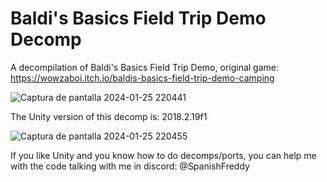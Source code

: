 # Baldi's Basics Field Trip Demo Decomp
A decompilation of Baldi's Basics Field Trip Demo, original game: https://wowzaboi.itch.io/baldis-basics-field-trip-demo-camping

![Captura de pantalla 2024-01-25 220441](https://github.com/SpanishFreddy/Baldi-Basics-Field-Trip-Demo-Decomp/assets/121837347/443d9cd8-f4ee-4162-9532-e0688cd35dbd)

The Unity version of this decomp is: 2018.2.19f1

![Captura de pantalla 2024-01-25 220455](https://github.com/SpanishFreddy/Baldi-Basics-Field-Trip-Demo-Decomp/assets/121837347/9232a55e-4021-4cb8-bf38-1938f9158a5c)

If you like Unity and you know how to do decomps/ports, you can help me with the code talking with me in discord: @SpanishFreddy
